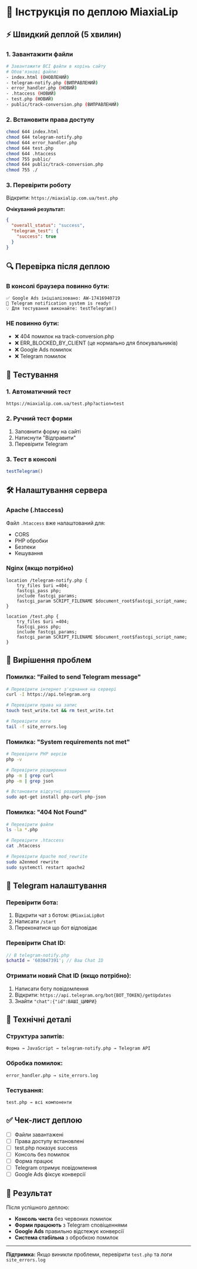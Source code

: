 # 🚀 Інструкція по деплою MiaxiaLip

## ⚡ Швидкий деплой (5 хвилин)

### 1. Завантажити файли
```bash
# Завантажити ВСІ файли в корінь сайту
# Обов'язкові файли:
- index.html (ОНОВЛЕНИЙ)
- telegram-notify.php (ВИПРАВЛЕНИЙ)
- error_handler.php (НОВИЙ)
- .htaccess (НОВИЙ)
- test.php (НОВИЙ)
- public/track-conversion.php (ВИПРАВЛЕНИЙ)
```

### 2. Встановити права доступу
```bash
chmod 644 index.html
chmod 644 telegram-notify.php
chmod 644 error_handler.php
chmod 644 test.php
chmod 644 .htaccess
chmod 755 public/
chmod 644 public/track-conversion.php
chmod 755 ./
```

### 3. Перевірити роботу
Відкрити: `https://miaxialip.com.ua/test.php`

**Очікуваний результат:**
```json
{
  "overall_status": "success",
  "telegram_test": {
    "success": true
  }
}
```

## 🔍 Перевірка після деплою

### В консолі браузера повинно бути:
```
✅ Google Ads ініціалізовано: AW-17416940719
🚀 Telegram notification system is ready!
💡 Для тестування виконайте: testTelegram()
```

### НЕ повинно бути:
- ❌ 404 помилок на track-conversion.php
- ❌ ERR_BLOCKED_BY_CLIENT (це нормально для блокувальників)
- ❌ Google Ads помилок
- ❌ Telegram помилок

## 🧪 Тестування

### 1. Автоматичний тест
```
https://miaxialip.com.ua/test.php?action=test
```

### 2. Ручний тест форми
1. Заповнити форму на сайті
2. Натиснути "Відправити"
3. Перевірити Telegram

### 3. Тест в консолі
```javascript
testTelegram()
```

## 🛠️ Налаштування сервера

### Apache (.htaccess)
Файл `.htaccess` вже налаштований для:
- CORS
- PHP обробки
- Безпеки
- Кешування

### Nginx (якщо потрібно)
```nginx
location /telegram-notify.php {
    try_files $uri =404;
    fastcgi_pass php;
    include fastcgi_params;
    fastcgi_param SCRIPT_FILENAME $document_root$fastcgi_script_name;
}

location /test.php {
    try_files $uri =404;
    fastcgi_pass php;
    include fastcgi_params;
    fastcgi_param SCRIPT_FILENAME $document_root$fastcgi_script_name;
}
```

## 🐛 Вирішення проблем

### Помилка: "Failed to send Telegram message"
```bash
# Перевірити інтернет з'єднання на сервері
curl -I https://api.telegram.org

# Перевірити права на запис
touch test_write.txt && rm test_write.txt

# Перевірити логи
tail -f site_errors.log
```

### Помилка: "System requirements not met"
```bash
# Перевірити PHP версію
php -v

# Перевірити розширення
php -m | grep curl
php -m | grep json

# Встановити відсутні розширення
sudo apt-get install php-curl php-json
```

### Помилка: "404 Not Found"
```bash
# Перевірити файли
ls -la *.php

# Перевірити .htaccess
cat .htaccess

# Перевірити Apache mod_rewrite
sudo a2enmod rewrite
sudo systemctl restart apache2
```

## 📱 Telegram налаштування

### Перевірити бота:
1. Відкрити чат з ботом: `@MiaxiaLipBot`
2. Написати `/start`
3. Переконатися що бот відповідає

### Перевірити Chat ID:
```php
// В telegram-notify.php
$chatId = '603047391'; // Ваш Chat ID
```

### Отримати новий Chat ID (якщо потрібно):
1. Написати боту повідомлення
2. Відкрити: `https://api.telegram.org/bot{BOT_TOKEN}/getUpdates`
3. Знайти `"chat":{"id":ВАШІ_ЦИФРИ}`

## 🔧 Технічні деталі

### Структура запитів:
```
Форма → JavaScript → telegram-notify.php → Telegram API
```

### Обробка помилок:
```
error_handler.php → site_errors.log
```

### Тестування:
```
test.php → всі компоненти
```

## ✅ Чек-лист деплою

- [ ] Файли завантажені
- [ ] Права доступу встановлені
- [ ] test.php показує success
- [ ] Консоль без помилок
- [ ] Форма працює
- [ ] Telegram отримує повідомлення
- [ ] Google Ads фіксує конверсії

## 🎯 Результат

Після успішного деплою:
- **Консоль чиста** без червоних помилок
- **Форми працюють** з Telegram сповіщеннями
- **Google Ads** правильно відстежує конверсії
- **Система стабільна** з обробкою помилок

---

**Підтримка:** Якщо виникли проблеми, перевірити `test.php` та логи `site_errors.log`
